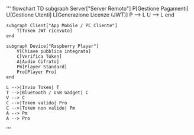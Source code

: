 '''
flowchart TD
    subgraph Server["Server Remoto"]
        P[Gestione Pagamenti]
        U[Gestione Utenti]
        L[Generazione Licenze (JWT)]
        P --> L
        U --> L
    end

    subgraph Client["App Mobile / PC Cliente"]
        T[Token JWT ricevuto]
    end

    subgraph Device["Raspberry Player"]
        V[Chiave pubblica integrata]
        C[Verifica Token]
        A[Audio Cifrato]
        Pm[Player Standard]
        Pro[Player Pro]
    end

    L -->|Invio Token| T
    T -->|Bluetooth / USB Gadget| C
    V --> C
    C -->|Token valido| Pro
    C -->|Token non valido| Pm
    A --> Pm
    A --> Pro
'''